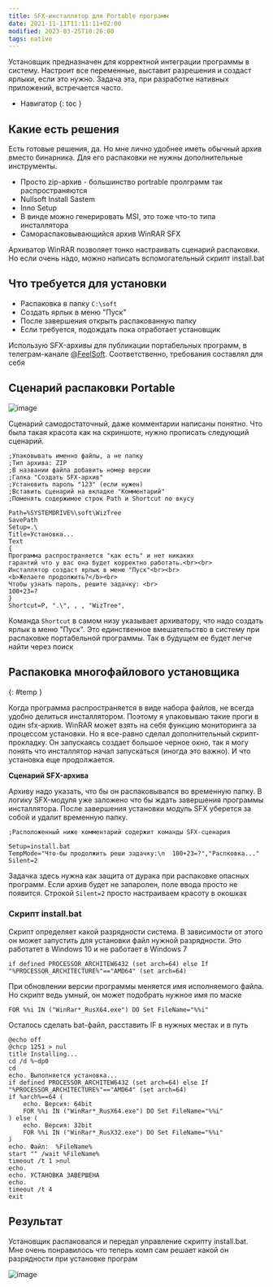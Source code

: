 ```yaml
---
title: SFX-инсталлятор для Portable программ
date: 2021-11-11T11:11:11+02:00
modified: 2023-03-25T10:26:00
tags: native
---
```


Установщик предназначен для корректной интеграции программы в систему. Настроит все переменные, выставит разрешения и создаст ярлыки, если это нужно. Задача эта, при разработке нативных приложений, встречается часто. 

- Навигатор
{: toc }


## Какие есть решения
Есть готовые решения, да. Но мне лично удобнее иметь обычный архив вместо бинарника. Для его распаковки не нужны дополнительные инструменты.


- Просто zip-архив - большинство portrable пролграмм так распространяются
- Nullsoft Install Sastem
- Inno Setup
- В винде можно генерировать MSI, это тоже что-то типа инсталлятора
- Самораспаковывающийся архив WinRAR SFX

Архиватор WinRAR позволяет тонко настраивать сценарий распаковки. Но если очень надо, можно написать вспомогательный скрипт install.bat


## Что требуется для установки

- Распаковка в папку `C:\soft`
- Создать ярлык в меню "Пуск"
- После завершения открыть распакованную папку
- Если требуется, подождать пока отработает установщик

Использую SFX-архивы для публикации портабельных программ, в телеграм-канале [@FeelSoft](https://t.me/feelsoft). Соответственно, требования составлял для себя

## Сценарий распаковки Portable

![image](https://user-images.githubusercontent.com/17731587/227707411-414cc2e5-bc99-44fa-bfe0-54001959f749.png)

Сценарий самодостаточный, даже комментарии написаны понятно. Что была такая красота как на скриншоте, нужно прописать следующий сценарий.


```
;Упаковывать именно файлы, а не папку  
;Тип архива: ZIP  
;В названии файла добавить номер версии  
;Галка "Создать SFX-архив"  
;Установить пароль "123" (если нужен)  
;Вставить сценарий на вкладке "Комментарий"  
;Поменять содержимое строк Path и Shortcut по вкусу  

Path=%SYSTEMDRIVE%\soft\WizTree
SavePath
Setup=.\
Title=Установка...
Text
{
Программа распространяется "как есть" и нет никаких
гарантий что у вас она будет корректно работать.<br><br>
Инсталлятор создаст ярлык в меню "Пуск"<br><br>
<b>Желаете продолжить?</b><br>
Чтобы узнать пароль, решите задачку: <br>
100+23=?
}
Shortcut=P, ".\", , , "WizTree", 
```

Команда `Shortcut` в самом низу указывает архиватору, что надо создать ярлык в меню "Пуск". Это единственное вмешательство в систему при распаковке портабельной программы. Так в будущем ее будет легче найти через поиск


## Распаковка многофайлового установщика
{: #temp }

Когда программа распространяется в виде набора файлов, не всегда удобно делиться инсталлятором. Поэтому я упаковываю такие проги в один sfx-архив. WinRAR может взять на себя функцию мониторинга за процессом установки. Но я все-равно сделал дополнительный скрипт-прокладку. Он запускаясь создает большое черное окно, так я могу понять что инсталлятор начал запускаться (иногда это важно). И что установка еще продолжается. 

**Сценарий SFX-архива**  

Архиву надо указать, что бы он распаковывался во временную папку. В логику SFX-модуля уже заложено что бы ждать завершения программы инсталлятора. После завершения установки модуль SFX уберется за собой и удалит временную папку.

	;Расположенный ниже комментарий содержит команды SFX-сценария

	Setup=install.bat
	TempMode="Что-бы продолжить реши задачку:\n  100+23=?","Распковка..."
	Silent=2

Задачка здесь нужна как защита от дурака при распаковке опасных программ. Если архив будет не запаролен, поле ввода просто не появится. Строкой `Silent=2` просто настраиваем красоту в окошках


### Скрипт install.bat

Скрипт определяет какой разрядности система. В зависимости от этого он может запустить для установки файл нужной разрядности. Это работатет в Windows 10 и не работает в Windows 7

``` batch
if defined PROCESSOR_ARCHITEW6432 (set arch=64) else If "%PROCESSOR_ARCHITECTURE%"=="AMD64" (set arch=64)
```

При обновлении версии программы меняется имя исполняемого файла. Но скрипт ведь умный, он может подобрать нужное имя по маске

``` batch
FOR %%i IN ("WinRar*_RusX64.exe") DO Set FileName="%%i"
```

Осталось сделать bat-файл, расставить IF в нужных местах и в путь


``` batch
@echo off
@chcp 1251 > nul
title Installing...
cd /d %~dp0
cd
echo. Выполняется установка...
if defined PROCESSOR_ARCHITEW6432 (set arch=64) else If "%PROCESSOR_ARCHITECTURE%"=="AMD64" (set arch=64)
if %arch%==64 (
	echo. Версия: 64bit
	FOR %%i IN ("WinRar*_RusX64.exe") DO Set FileName="%%i"
) else (
	echo. Версия: 32bit
	FOR %%i IN ("WinRar*_RusX32.exe") DO Set FileName="%%i"
)
echo. Файл:  %FileName%
start "" /wait %FileName%
timeout /t 1 >nul
echo.
echo. УСТАНОВКА ЗАВЕРШЕНА
echo. 
timeout /t 4
exit
```

## Результат
Установщик распаковался и передал управление скрипту install.bat. Мне очень понравилось что теперь комп сам решает какой он разрядности при установке програм

![image](https://user-images.githubusercontent.com/17731587/227706629-72436041-3532-42eb-9a5a-ee4dfef471b0.png)



